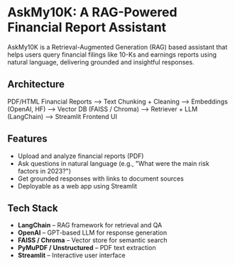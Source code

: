 # AskMy10K: A RAG-Powered Financial Report Assistant

AskMy10K is a Retrieval-Augmented Generation (RAG) based assistant that helps users query financial filings like 10-Ks and earnings reports using natural language, delivering grounded and insightful responses.

## Architecture

 PDF/HTML Financial Reports 
    -->  Text Chunking + Cleaning 
    -->  Embeddings (OpenAI, HF) 
    -->  Vector DB (FAISS / Chroma) 
    -->  Retriever + LLM (LangChain) 
    -->  Streamlit Frontend UI

## Features

- Upload and analyze financial reports (PDF)
- Ask questions in natural language (e.g., "What were the main risk factors in 2023?")
- Get grounded responses with links to document sources
- Deployable as a web app using Streamlit


##  Tech Stack

- **LangChain** – RAG framework for retrieval and QA
- **OpenAI** – GPT-based LLM for response generation
- **FAISS / Chroma** – Vector store for semantic search
- **PyMuPDF / Unstructured** – PDF text extraction
- **Streamlit** – Interactive user interface
